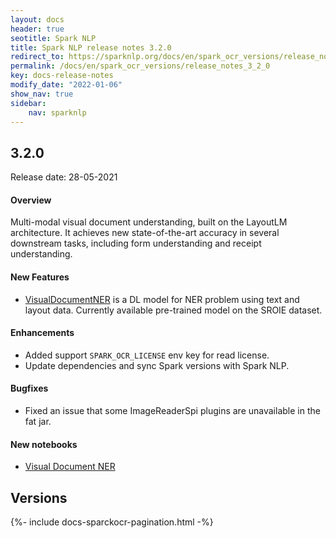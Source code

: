 ```yaml
---
layout: docs
header: true
seotitle: Spark NLP
title: Spark NLP release notes 3.2.0
redirect_to: https://sparknlp.org/docs/en/spark_ocr_versions/release_notes_3_2_0
permalink: /docs/en/spark_ocr_versions/release_notes_3_2_0
key: docs-release-notes
modify_date: "2022-01-06"
show_nav: true
sidebar:
    nav: sparknlp
---
```


<div class="h3-box" markdown="1">

## 3.2.0

Release date: 28-05-2021

#### Overview

Multi-modal visual document understanding, built on the LayoutLM architecture.
It achieves new state-of-the-art accuracy in several downstream tasks,
including form understanding and receipt understanding.


#### New Features

* [VisualDocumentNER](ocr_pipeline_components#visualdocumentner) is a DL model for NER problem using text and layout data.
  Currently available pre-trained model on the SROIE dataset.


#### Enhancements

* Added support `SPARK_OCR_LICENSE` env key for read license.
* Update dependencies and sync Spark versions with Spark NLP.


#### Bugfixes

* Fixed an issue that some ImageReaderSpi plugins are unavailable in the fat jar.

#### New notebooks

* [Visual Document NER](https://github.com/JohnSnowLabs/spark-ocr-workshop/blob/3.2.0/jupyter/SparkOCRVisualDocumentNer.ipynb)

</div><div class="prev_ver h3-box" markdown="1">

## Versions

</div>
{%- include docs-sparckocr-pagination.html -%}